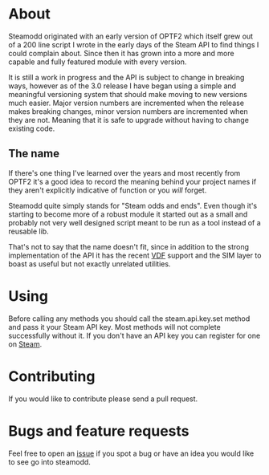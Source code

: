 # About #

Steamodd originated with an early version of OPTF2 which itself
grew out of a 200 line script I wrote in the early days of the
Steam API to find things I could complain about. Since then it
has grown into a more and more capable and fully featured module
with every version.

It is still a work in progress and the API is subject to change
in breaking ways, however as of the 3.0 release I have began using
a simple and meaningful versioning system that should make moving
to new versions much easier. Major version numbers are incremented
when the release makes breaking changes, minor version numbers
are incremented when they are not. Meaning that it is safe to
upgrade without having to change existing code.

## The name ##

If there's one thing I've learned over the years and most recently
from OPTF2 it's a good idea to record the meaning behind your project
names if they aren't explicitly indicative of function or you *will*
forget.

Steamodd quite simply stands for "Steam odds and ends". Even though
it's starting to become more of a robust module it started out as a small
and probably not very well designed script meant to be run as a tool instead
of a reusable lib.

That's not to say that the name doesn't fit, since in
addition to the strong implementation of the API it has the recent
[VDF](http://wiki.teamfortress.com/wiki/WebAPI/VDF) support and the SIM
layer to boast as useful but not exactly unrelated utilities.

# Using #

Before calling any methods you should call the steam.api.key.set
method and pass it your Steam API key. Most methods will not
complete successfully without it. If you don't have an API key you
can register for one on [Steam](http://steamcommunity.com/dev/apikey).

# Contributing #

If you would like to contribute please send a pull request.

# Bugs and feature requests #

Feel free to open an [issue](https://github.com/Lagg/steamodd/issues)
if you spot a bug or have an idea you would like to see go into steamodd.
